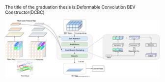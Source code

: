 The title of the graduation thesis is:Deformable Convolution BEV Constructor(DCBC)

![framework](https://github.com/zyz2509/graduation_project/blob/main/framework.svg)
